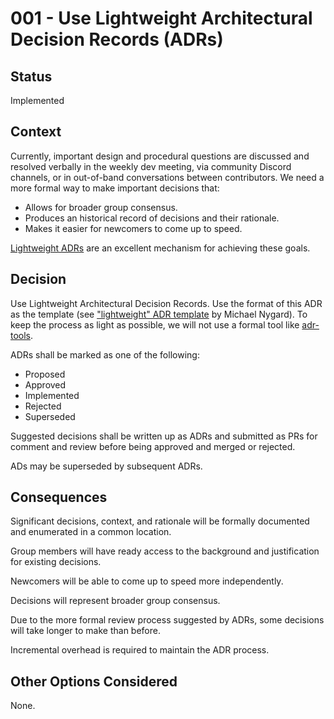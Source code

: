 # 001 - Use Lightweight Architectural Decision Records (ADRs)

## Status

Implemented

## Context

Currently, important design and procedural questions are discussed and resolved verbally in the weekly dev meeting, via community Discord channels, or in out-of-band conversations between contributors. We need a more formal way to make important decisions that:

-   Allows for broader group consensus.
-   Produces an historical record of decisions and their rationale.
-   Makes it easier for newcomers to come up to speed.

[Lightweight ADRs](https://adr.github.io/) are an excellent mechanism for achieving these goals.

## Decision

Use Lightweight Architectural Decision Records. Use the format of this ADR as the template (see ["lightweight" ADR template](https://github.com/joelparkerhenderson/architecture-decision-record/blob/main/locales/en/templates/decision-record-template-by-michael-nygard/index.md) by Michael Nygard). To keep the process as light as possible, we will not use a formal tool like [adr-tools](https://github.com/npryce/adr-tools).

ADRs shall be marked as one of the following:

-   Proposed
-   Approved
-   Implemented
-   Rejected
-   Superseded

Suggested decisions shall be written up as ADRs and submitted as PRs for comment and review before being approved and merged or rejected.

ADs may be superseded by subsequent ADRs.

## Consequences

Significant decisions, context, and rationale will be formally documented and enumerated in a common location.

Group members will have ready access to the background and justification for existing decisions.

Newcomers will be able to come up to speed more independently.

Decisions will represent broader group consensus.

Due to the more formal review process suggested by ADRs, some decisions will take longer to make than before.

Incremental overhead is required to maintain the ADR process.

## Other Options Considered

None.
